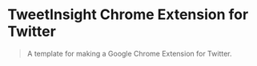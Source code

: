 # TweetInsight Chrome Extension for Twitter 
> A template for making a Google Chrome Extension for Twitter.
>

